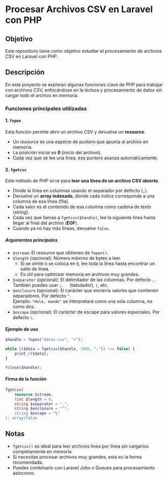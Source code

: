 # Procesar Archivos CSV en Laravel con PHP

## Objetivo
Este repositorio tiene como objetivo estudiar el procesamiento de archivos CSV en Laravel con PHP.

## Descripción
En este proyecto se exploran algunas funciones clave de PHP para trabajar con archivos CSV, enfocándose en la lectura y procesamiento de datos sin cargar todo el archivo en memoria.

### Funciones principales utilizadas

#### 1. `fopen`
Esta función permite abrir un archivo CSV y devuelve un **resource**.

- Un *resource* es una especie de puntero que apunta al archivo en memoria.
- La posición inicial es **0** (inicio del archivo).
- Cada vez que se lee una línea, ese puntero avanza automáticamente.

#### 2. `fgetcsv`
Este método de PHP sirve para **leer una línea de un archivo CSV abierto**.

- Divide la línea en columnas usando el separador por defecto (`,`).
- Devuelve un **array indexado**, donde cada índice corresponde a una columna de esa línea (fila).
- Cada valor es el contenido de esa columna como cadena de texto (*string*).
- Cada vez que llamas a `fgetcsv($handle)`, lee la siguiente línea hasta llegar al final del archivo (**EOF**).
- Cuando ya no hay más líneas, devuelve `false`.

##### Argumentos principales
- `$stream`: El resource que obtienes de `fopen()`.
- `$length` (opcional): Número máximo de bytes a leer.
    - Si se omite o se coloca en `0`, lee toda la línea hasta encontrar un salto de línea.
    - Es útil para optimizar memoria en archivos muy grandes.
- `$separator` (opcional): El delimitador de las columnas. Por defecto `,`. También puedes usar `;`, `	` (tabulador), `|`, etc.
- `$enclosure` (opcional): El carácter que encierra valores que contienen separadores. Por defecto `"`.  
  Ejemplo: `"Hola, mundo"` se interpretará como una sola columna, no como dos.
- `$escape` (opcional): El carácter de escape para valores especiales. Por defecto `\`.

#### Ejemplo de uso

```php
$handle = fopen("datos.csv", "r");

while (($data = fgetcsv($handle, 1000, ";")) !== false) {
    print_r($data);
}

fclose($handle);
```

#### Firma de la función

```php
fgetcsv(
    resource $stream,
    ?int $length = 0,
    string $separator = ",",
    string $enclosure = """,
    string $escape = "\"
): array|false
```

## Notas
- `fgetcsv()` es ideal para leer archivos línea por línea sin cargarlos completamente en memoria.
- Si necesitas procesar archivos muy grandes, esta es la forma recomendada.
- Puedes combinarlo con Laravel Jobs o Queues para procesamiento asíncrono.
